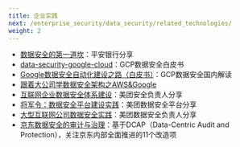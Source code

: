 ```yaml
---
title: 企业实践
next: /enterprise_security/data_security/related_technologies/
weight: 2
---
```


- [数据安全的第一道坎](https://www.sec-un.org/数据安全的第一道坎/)：平安银行分享
- [data-security-google-cloud](https://cloud.google.com/blog/topics/developers-practitioners/data-security-google-cloud)：GCP数据安全白皮书
- [Google数据安全自动化建设之路（白皮书）](https://zhuanlan.zhihu.com/p/564689012)：GCP数据安全国内解读
- [跟着大公司学数据安全架构之AWS&Google](https://www.freebuf.com/articles/network/171547.html)
- [互联网企业数据安全体系建设](https://tech.meituan.com/2018/05/24/data-security-system-construction.html)：美团安全负责人分享
- [将军令：数据安全平台建设实践](https://tech.meituan.com/2019/02/14/data-security-platform-construction-practice-jiangjunling.html)：美团数据安全平台分享
- [大型互联网公司数据安全实践](https://www.anquanke.com/post/id/190093)：美团数据安全负责人分享
- [京东数据安全的审计与治理](https://blog.csdn.net/weixin_45727359/article/details/126132613)：基于DCAP（Data-Centric Audit and Protection），关注京东内部全面推进的11个改造项


